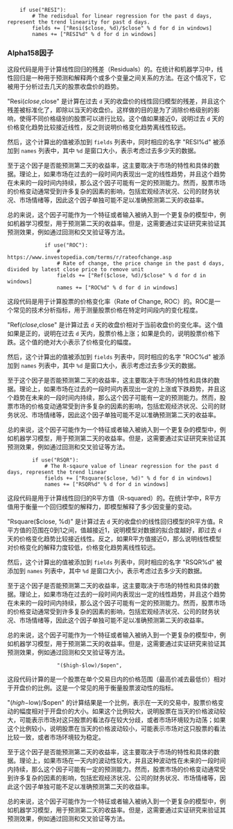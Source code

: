         if use("RESI"):
            # The redisdual for linear regression for the past d days, represent the trend linearity for past d days.
            fields += ["Resi($close, %d)/$close" % d for d in windows]
            names += ["RESI%d" % d for d in windows]

### Alpha158因子

这段代码是用于计算线性回归的残差（Residuals）的。在统计和机器学习中，线性回归是一种用于预测和解释两个或多个变量之间关系的方法。在这个情况下，它被用于分析过去几天的股票收盘价的趋势。

"Resi($close, %d)/$close" 是计算在过去 `d` 天的收盘价的线性回归模型的残差，并且这个残差被标准化了，即除以当天的收盘价。这样做的目的是为了消除价格级别的影响，使得不同价格级别的股票可以进行比较。这个值如果接近0，说明过去 `d` 天的价格变化趋势比较接近线性，反之则说明价格变化趋势离线性较远。

然后，这个计算出的值被添加到 `fields` 列表中，同时相应的名字 "RESI%d" 被添加到 `names` 列表中，其中 `%d` 是窗口大小，表示考虑过去多少天的数据。

至于这个因子是否能预测第二天的收益率，这主要取决于市场的特性和具体的数据。理论上，如果市场在过去的一段时间内表现出一定的线性趋势，并且这个趋势在未来的一段时间内持续，那么这个因子可能有一定的预测能力。然而，股票市场的价格变动通常受到许多复杂的因素的影响，包括宏观经济状况、公司的财务状况、市场情绪等，因此这个因子单独可能不足以准确预测第二天的收益率。

总的来说，这个因子可能作为一个特征或者输入被纳入到一个更复杂的模型中，例如机器学习模型，用于预测第二天的收益率。但是，这需要通过实证研究来验证其预测效果，例如通过回测和交叉验证等方法。

```
            if use("ROC"):
                # https://www.investopedia.com/terms/r/rateofchange.asp
                # Rate of change, the price change in the past d days, divided by latest close price to remove unit
                fields += ["Ref($close, %d)/$close" % d for d in windows]
                names += ["ROC%d" % d for d in windows]
```

这段代码是用于计算股票的价格变化率（Rate of Change, ROC）的。ROC是一个常见的技术分析指标，用于测量股票价格在特定时间段内的变化程度。

"Ref($close, %d)/$close" 是计算过去 `d` 天的收盘价相对于当前收盘价的变化率。这个值如果是正的，说明在过去 `d` 天内，股票价格上涨；如果是负的，说明股票价格下跌。这个值的绝对大小表示了价格变化的幅度。

然后，这个计算出的值被添加到 `fields` 列表中，同时相应的名字 "ROC%d" 被添加到 `names` 列表中，其中 `%d` 是窗口大小，表示考虑过去多少天的数据。

至于这个因子是否能预测第二天的收益率，这主要取决于市场的特性和具体的数据。理论上，如果市场在过去的一段时间内表现出一定的上涨或下跌趋势，并且这个趋势在未来的一段时间内持续，那么这个因子可能有一定的预测能力。然而，股票市场的价格变动通常受到许多复杂的因素的影响，包括宏观经济状况、公司的财务状况、市场情绪等，因此这个因子单独可能不足以准确预测第二天的收益率。

总的来说，这个因子可能作为一个特征或者输入被纳入到一个更复杂的模型中，例如机器学习模型，用于预测第二天的收益率。但是，这需要通过实证研究来验证其预测效果，例如通过回测和交叉验证等方法。

            if use("RSQR"):
                # The R-sqaure value of linear regression for the past d days, represent the trend linear
                fields += ["Rsquare($close, %d)" % d for d in windows]
                names += ["RSQR%d" % d for d in windows]

这段代码是用于计算线性回归的R平方值（R-squared）的。在统计学中，R平方值用于衡量一个回归模型的解释力，即模型解释了多少因变量的变动。

"Rsquare($close, %d)" 是计算过去 `d` 天的收盘价的线性回归模型的R平方值。R平方值的范围在0到1之间，值越接近1，说明模型对数据的拟合度越好，即过去 `d` 天的价格变化趋势比较接近线性。反之，如果R平方值接近0，那么说明线性模型对价格变化的解释力度较低，价格变化趋势离线性较远。

然后，这个计算出的值被添加到 `fields` 列表中，同时相应的名字 "RSQR%d" 被添加到 `names` 列表中，其中 `%d` 是窗口大小，表示考虑过去多少天的数据。

至于这个因子是否能预测第二天的收益率，这主要取决于市场的特性和具体的数据。理论上，如果市场在过去的一段时间内表现出一定的线性趋势，并且这个趋势在未来的一段时间内持续，那么这个因子可能有一定的预测能力。然而，股票市场的价格变动通常受到许多复杂的因素的影响，包括宏观经济状况、公司的财务状况、市场情绪等，因此这个因子单独可能不足以准确预测第二天的收益率。

总的来说，这个因子可能作为一个特征或者输入被纳入到一个更复杂的模型中，例如机器学习模型，用于预测第二天的收益率。但是，这需要通过实证研究来验证其预测效果，例如通过回测和交叉验证等方法。

```
                "($high-$low)/$open",
```

这段代码计算的是一个股票在单个交易日内的价格范围（最高价减去最低价）相对于开盘价的比例。这是一个常见的用于衡量股票波动性的指标。

"($high-$low)/$open" 的计算结果是一个比例，表示在一天的交易中，股票价格变动的幅度相对于开盘价的大小。如果这个比例较大，说明股票在当天的价格波动较大，可能表示市场对这只股票的看法存在较大分歧，或者市场环境较为动荡；如果这个比例较小，说明股票在当天的价格波动较小，可能表示市场对这只股票的看法比较一致，或者市场环境较为稳定。

至于这个因子是否能预测第二天的收益率，这主要取决于市场的特性和具体的数据。理论上，如果市场在一天内的波动性较大，并且这种波动性在未来的一段时间内持续，那么这个因子可能有一定的预测能力。然而，股票市场的价格变动通常受到许多复杂的因素的影响，包括宏观经济状况、公司的财务状况、市场情绪等，因此这个因子单独可能不足以准确预测第二天的收益率。

总的来说，这个因子可能作为一个特征或者输入被纳入到一个更复杂的模型中，例如机器学习模型，用于预测第二天的收益率。但是，这需要通过实证研究来验证其预测效果，例如通过回测和交叉验证等方法。